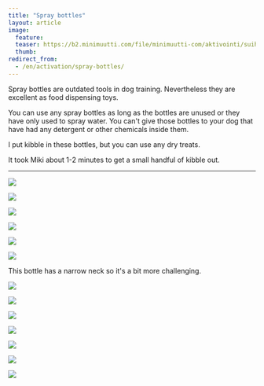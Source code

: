 ```yaml
---
title: "Spray bottles"
layout: article
image:
  feature:
  teaser: https://b2.minimuutti.com/file/minimuutti-com/aktivointi/suihkepullot/DS00081-245px.jpg
  thumb:
redirect_from:
  - /en/activation/spray-bottles/
---
```

Spray bottles are outdated tools in dog training. Nevertheless they are excellent as food dispensing toys.

You can use any spray bottles as long as the bottles are unused or they have only used to spray water. You can't give those bottles to your dog that have had any detergent or other chemicals inside them.

I put kibble in these bottles, but you can use any dry treats.

It took Miki about 1-2 minutes to get a small handful of kibble out.

---

[![](https://b2.minimuutti.com/file/minimuutti-com/aktivointi/suihkepullot/DS00026-800px.jpg)](https://dl.dropboxusercontent.com/sh/ea1wtnz7z734o12/AADnT8aoZya5blmMNKWHAv2Na/aktivointi/suihkepullot/DS00026.jpg)

[![](https://b2.minimuutti.com/file/minimuutti-com/aktivointi/suihkepullot/DS00035-800px.jpg)](https://dl.dropboxusercontent.com/sh/ea1wtnz7z734o12/AACQPL-Kiukg16o8qQXAyskra/aktivointi/suihkepullot/DS00035.jpg)

[![](https://b2.minimuutti.com/file/minimuutti-com/aktivointi/suihkepullot/DS00037-800px.jpg)](https://dl.dropboxusercontent.com/sh/ea1wtnz7z734o12/AACmMpnI-aXHZydbS3FV5494a/aktivointi/suihkepullot/DS00037.jpg)

[![](https://b2.minimuutti.com/file/minimuutti-com/aktivointi/suihkepullot/DS00058-800px.jpg)](https://dl.dropboxusercontent.com/sh/ea1wtnz7z734o12/AAA4_cFUvAsjYtBQuvPQ19Zia/aktivointi/suihkepullot/DS00058.jpg)

[![](https://b2.minimuutti.com/file/minimuutti-com/aktivointi/suihkepullot/DS00081-800px.jpg)](https://dl.dropboxusercontent.com/sh/ea1wtnz7z734o12/AAC_PnV-8_FBsPPPVTC230FPa/aktivointi/suihkepullot/DS00081.jpg)

[![](https://b2.minimuutti.com/file/minimuutti-com/aktivointi/suihkepullot/DS00002-800px.jpg)](https://dl.dropboxusercontent.com/sh/ea1wtnz7z734o12/AADmupqwWu4MmNo1Z1Ns0hsYa/aktivointi/suihkepullot/DS00002.jpg)

This bottle has a narrow neck so it's a bit more challenging.

[![](https://b2.minimuutti.com/file/minimuutti-com/aktivointi/suihkepullot/DS57099-800px.jpg)](https://dl.dropboxusercontent.com/sh/ea1wtnz7z734o12/AABoNznlGZT8wJ1MoxDTZvkNa/aktivointi/suihkepullot/DS57099.jpg)

[![](https://b2.minimuutti.com/file/minimuutti-com/aktivointi/suihkepullot/DS57121-800px.jpg)](https://dl.dropboxusercontent.com/sh/ea1wtnz7z734o12/AAD_APyizK5M0Pth1msNJihNa/aktivointi/suihkepullot/DS57121.jpg)

[![](https://b2.minimuutti.com/file/minimuutti-com/aktivointi/suihkepullot/DS57126-800px.jpg)](https://dl.dropboxusercontent.com/sh/ea1wtnz7z734o12/AAAZ7HnIBELdX1SZyEwQqvADa/aktivointi/suihkepullot/DS57126.jpg)

[![](https://b2.minimuutti.com/file/minimuutti-com/aktivointi/suihkepullot/DS57138-800px.jpg)](https://dl.dropboxusercontent.com/sh/ea1wtnz7z734o12/AAB_evUSBJDHOCo7yL77gKkia/aktivointi/suihkepullot/DS57138.jpg)

[![](https://b2.minimuutti.com/file/minimuutti-com/aktivointi/suihkepullot/DS57206-800px.jpg)](https://dl.dropboxusercontent.com/sh/ea1wtnz7z734o12/AADr9pwhro7YJW6aLHXFlpZma/aktivointi/suihkepullot/DS57206.jpg)

[![](https://b2.minimuutti.com/file/minimuutti-com/aktivointi/suihkepullot/DS57255-800px.jpg)](https://dl.dropboxusercontent.com/sh/ea1wtnz7z734o12/AABURUkil8XDfZvvp9wLuk9Aa/aktivointi/suihkepullot/DS57255.jpg)

[![](https://b2.minimuutti.com/file/minimuutti-com/aktivointi/suihkepullot/DS57256-800px.jpg)](https://dl.dropboxusercontent.com/sh/ea1wtnz7z734o12/AACo1dxbgGEqr0xS2FchFAg7a/aktivointi/suihkepullot/DS57256.jpg)
